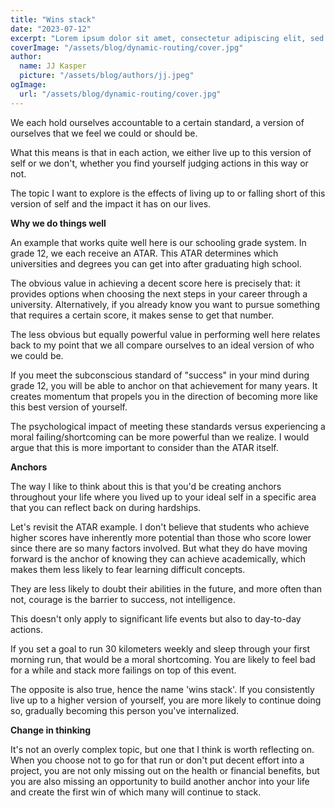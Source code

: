 ```yaml
---
title: "Wins stack"
date: "2023-07-12"
excerpt: "Lorem ipsum dolor sit amet, consectetur adipiscing elit, sed do eiusmod tempor incididunt ut labore et dolore magna aliqua. Praesent elementum facilisis leo vel fringilla est ullamcorper eget. At imperdiet dui accumsan sit amet nulla facilities morbi tempus."
coverImage: "/assets/blog/dynamic-routing/cover.jpg"
author:
  name: JJ Kasper
  picture: "/assets/blog/authors/jj.jpeg"
ogImage:
  url: "/assets/blog/dynamic-routing/cover.jpg"
---
```


We each hold ourselves accountable to a certain standard, a version of ourselves that we feel we could or should be.

What this means is that in each action, we either live up to this version of self or we don't, whether you find yourself judging actions in this way or not.

The topic I want to explore is the effects of living up to or falling short of this version of self and the impact it has on our lives.

**Why we do things well**

An example that works quite well here is our schooling grade system. In grade 12, we each receive an ATAR. This ATAR determines which universities and degrees you can get into after graduating high school.

The obvious value in achieving a decent score here is precisely that: it provides options when choosing the next steps in your career through a university. Alternatively, if you already know you want to pursue something that requires a certain score, it makes sense to get that number.

The less obvious but equally powerful value in performing well here relates back to my point that we all compare ourselves to an ideal version of who we could be.

If you meet the subconscious standard of "success" in your mind during grade 12, you will be able to anchor on that achievement for many years. It creates momentum that propels you in the direction of becoming more like this best version of yourself.

The psychological impact of meeting these standards versus experiencing a moral failing/shortcoming can be more powerful than we realize. I would argue that this is more important to consider than the ATAR itself.

**Anchors**

The way I like to think about this is that you'd be creating anchors throughout your life where you lived up to your ideal self in a specific area that you can reflect back on during hardships.

Let's revisit the ATAR example. I don't believe that students who achieve higher scores have inherently more potential than those who score lower since there are so many factors involved. But what they do have moving forward is the anchor of knowing they can achieve academically, which makes them less likely to fear learning difficult concepts.

They are less likely to doubt their abilities in the future, and more often than not, courage is the barrier to success, not intelligence.

This doesn't only apply to significant life events but also to day-to-day actions.

If you set a goal to run 30 kilometers weekly and sleep through your first morning run, that would be a moral shortcoming. You are likely to feel bad for a while and stack more failings on top of this event.

The opposite is also true, hence the name 'wins stack'. If you consistently live up to a higher version of yourself, you are more likely to continue doing so, gradually becoming this person you've internalized.

**Change in thinking**

It's not an overly complex topic, but one that I think is worth reflecting on. When you choose not to go for that run or don't put decent effort into a project, you are not only missing out on the health or financial benefits, but you are also missing an opportunity to build another anchor into your life and create the first win of which many will continue to stack.
